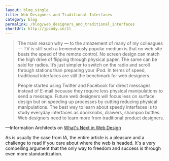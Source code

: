 ```yaml
---
layout: blog_single
title: Web Designers and Traditional Interfaces
category: blog
permalink: /blog/web_designers_and_traditional_interfaces
shortUrl: http://jpcody.in/1l
---
```

<blockquote>
    <p>The main reason why — to the amazement of many of my colleagues — TV is still such a tremendously popular medium is that no web site beats the speed of the remote control. No screen design can match the high drive of flipping through physical paper. The same can be said for radios. It’s just simpler to switch on the radio and scroll through stations than preparing your iPod. In terms of speed, traditional interfaces are still the benchmark for web designers.</p>
    <p>People started using Twitter and Facebook for direct messages instead of E-mail because they require less physical manipulations to send a message. Future web designers will focus less on surface design but on speeding up processes by cutting reducing physical manipulations. The best way to learn about speedy interfaces is to study everyday interfaces as doorknobs, drawers, shampoo bottles. Web designers need to learn more from traditional product designers.</p>
</blockquote>
<p class="quote_caption">&mdash;Information Architects on <a href="http://informationarchitects.jp/whats-next-in-web-design/">What's Next in Web Design</a></p>
<p>As is usually the case from IA, the entire article is a pleasure and a challenge to read if you care about where the web is headed. It's a very compelling argument that the only way to freedom and success is through even more standardization.</p>